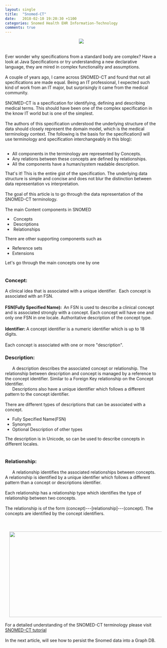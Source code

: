 ```yaml
---
layout: single
title:  "Snomed-CT"
date:   2018-02-10 19:20:30 +1100
categories: Snomed Health EHR Information-Technology
comments: true
---
```

<div dir="ltr" style="text-align: left;" trbidi="on">
<div class="separator" style="clear: both; text-align: center;">
</div>
<div class="separator" style="clear: both; text-align: center;">
<a href="https://4.bp.blogspot.com/-ouj7TjCVtBE/WRGP9YmPalI/AAAAAAAARAk/4BiTRrGmsUU1QQ8wMFvIBeKexVHC5dQ0ACLcB/s1600/DSC_0687.JPG" imageanchor="1" style="margin-left: 1em; margin-right: 1em;"><img border="0" src="https://4.bp.blogspot.com/-ouj7TjCVtBE/WRGP9YmPalI/AAAAAAAARAk/4BiTRrGmsUU1QQ8wMFvIBeKexVHC5dQ0ACLcB/s1600/DSC_0687.JPG" /></a></div>
<br />
<br />
Ever wonder why specifications from a standard body are complex? Have a look at Java Specifications or try understanding a new declarative language, they are mired in complex functionality and assumptions.<br />
<br />
A couple of years ago, I came across SNOMED-CT and found that not all specifications are made equal. Being an IT professional, I expected such kind of work from an IT major, but surprisingly it came from the medical community.<br />
<br />
SNOMED-CT is a&nbsp;specification for identifying, defining and describing medical terms. This should have been one of the complex specification in the know IT world but is one of the simplest.<br />
<br />
The authors of this specification understood the underlying structure of the data should closely represent the domain model, which is the medical terminology context. The following is the basis for the specification(I will use terminology and specification interchangeably in this blog):<br />
<br />
<ul style="text-align: left;">
<li>All components in the terminology are represented by Concepts.</li>
<li>Any relations between these concepts are defined by relationships.</li>
<li>All the components have a human/system readable description.</li>
</ul>
<div>
That's it! This is the entire gist of the specification. The underlying data structure is simple and concise and does not blur the distinction between data representation vs interpretation.</div>
<div>
<br /></div>
<div>
The goal of this article is to go through the data representation of the SNOMED-CT terminology.</div>
<div>
<br /></div>
<div>
The main Content components in SNOMED</div>
<div>
<ul style="text-align: left;">
<li>&nbsp;Concepts</li>
<li>&nbsp;Descriptions</li>
<li>&nbsp;Relationships</li>
</ul>
<div>
There are other supporting components such as</div>
</div>
<div>
<ul style="text-align: left;">
<li>Reference sets</li>
<li>Extensions</li>
</ul>
<div>
Let's go through the main concepts one by one</div>
</div>
<div>
<br /></div>
<h3 style="text-align: left;">
<b>Concept:</b>&nbsp;</h3>
<div style="text-align: left;">
<span style="font-weight: normal;">A clinical idea that is associated with a unique identifier. &nbsp;Each concept is associated with an FSN.</span></div>
<h4 style="text-align: left;">
<b>FSN(Fully Specified Name):</b><b>&nbsp;&nbsp;</b><span style="font-weight: normal;">An FSN is used to describe a clinical concept and is associated strongly&nbsp;with a concept. Each concept will have one and only one FSN in one locale. Authoritative description of the concept type.</span></h4>
<h4 style="text-align: left;">
<b>Identifier:</b><b>&nbsp;</b><span style="font-weight: normal;">A concept identifier is a numeric identifier which is up to 18 digits.&nbsp;</span></h4>
<h4 style="text-align: left;">
<span style="font-weight: normal;">Each concept is associated with one or more "description".</span></h4>
<div>
<h3 style="text-align: left;">
Description:&nbsp;</h3>
</div>
<div>
&nbsp; &nbsp; &nbsp; A description describes the associated&nbsp;concept or relationship. The relationship between description and concept is managed by a reference to the concept identifier. Similar to a Foreign Key relationship on the Concept Identifier.<br />
&nbsp; &nbsp; &nbsp; Descriptions also have a unique identifier which follows a different pattern to the concept identifier.<br />
<br />
There are different types of descriptions that can be associated with a concept.<br />
<ul style="text-align: left;">
<li>Fully Specified Name(FSN)&nbsp;</li>
<li>Synonym</li>
<li>Optional Description of other types</li>
</ul>
<div>
The description is in Unicode, so can be used to describe concepts in different locales.<br />
<br />
<h3 style="text-align: left;">
Relationship:</h3>
</div>
</div>
<div>
&nbsp; &nbsp; &nbsp; A relationship identifies the associated relationships between concepts. A relationship is identified by a unique identifier which follows a different pattern than a concept or descriptions identifier.<br />
<br />
Each relationship has a relationship type which identifies the type of relationship between two concepts. <br />
<br />
The relationship is of the form (concept)---[relationship]---(concept). The concepts are identified by the concept identifiers.<br />
<br />
<br />
<br />
<div class="separator" style="clear: both; text-align: center;">
<a href="https://confluence.ihtsdotools.org/download/attachments/26837117/logicalModel.png?version=1&amp;modificationDate=1471425689000&amp;api=v2" imageanchor="1" style="margin-left: 1em; margin-right: 1em;"><img border="0" height="282" src="https://confluence.ihtsdotools.org/download/attachments/26837117/logicalModel.png?version=1&amp;modificationDate=1471425689000&amp;api=v2" width="640" /></a></div>
<br /></div>
<div>
For a detailed understanding of the SNOMED-CT terminology&nbsp;please visit <a href="https://confluence.ihtsdotools.org/display/DOCSTART/5.+SNOMED+CT+Logical+Model" target="_blank">SNOMED-CT tutorial</a>&nbsp;</div>
<div>
<br /></div>
In the next article, will see how to persist the Snomed data into a Graph DB.<br />
<br /></div>
